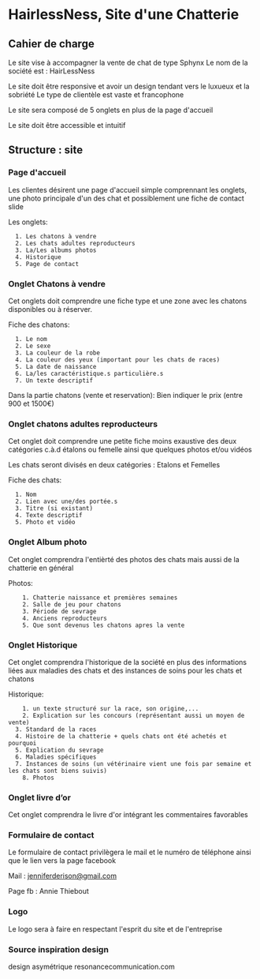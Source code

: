 # HairlessNess, Site d'une Chatterie

## Cahier de charge

Le site vise à accompagner la vente de chat de type Sphynx
Le nom de la société est : HairLessNess

Le site doit être responsive et avoir un design tendant vers le luxueux et la sobriété
Le type de clientèle est vaste et francophone

Le site sera composé de 5 onglets en plus de la page d'accueil

Le site doit être accessible et intuitif

## Structure : site

### Page d'accueil

Les clientes désirent une page d'accueil simple comprennant les onglets, une photo principale d'un des chat et possiblement une fiche  de contact slide

Les onglets:
```
  1. Les chatons à vendre
  2. Les chats adultes reproducteurs
  3. La/Les albums photos
  4. Historique
  5. Page de contact
```
### Onglet Chatons à vendre

Cet onglets doit comprendre une fiche type et une zone avec les chatons disponibles ou à réserver.

Fiche des chatons:
```
  1. Le nom
  2. Le sexe
  3. La couleur de la robe
  4. La couleur des yeux (important pour les chats de races)
  5. La date de naissance
  6. La/les caractéristique.s particulière.s
  7. Un texte descriptif
```
Dans la partie chatons (vente et reservation): Bien indiquer le prix (entre 900 et 1500€)

### Onglet chatons adultes reproducteurs

Cet onglet doit comprendre une petite fiche moins exaustive des deux catégories c.à.d étalons ou femelle ainsi que quelques photos et/ou vidéos

Les chats seront divisés en deux catégories : Etalons et Femelles

Fiche des chats:
```
  1. Nom
  2. Lien avec une/des portée.s
  3. Titre (si existant)
  4. Texte descriptif
  5. Photo et vidéo
```
### Onglet Album photo

Cet onglet comprendra l'entièrté des photos des chats mais aussi de la chatterie en général

Photos:
```
	1. Chatterie naissance et premières semaines
	2. Salle de jeu pour chatons
	3. Période de sevrage
	4. Anciens reproducteurs
	5. Que sont devenus les chatons apres la vente
```
### Onglet Historique

Cet onglet comprendra l'historique de la société en plus des informations liées aux maladies des chats et des instances de soins pour les chats et chatons

Historique:
```
	1. un texte structuré sur la race, son origine,...
	2. Explication sur les concours (représentant aussi un moyen de vente)
  3. Standard de la races
  4. Histoire de la chatterie + quels chats ont été achetés et pourquoi
  5. Explication du sevrage
  6. Maladies spécifiques
  7. Instances de soins (un vétérinaire vient une fois par semaine et les chats sont biens suivis)
	8. Photos
```
### Onglet livre d’or

Cet onglet comprendra le livre d'or intégrant les commentaires favorables

### Formulaire de contact

Le formulaire de contact privilègera le mail et le numéro de téléphone ainsi que le lien vers la page facebook

Mail : jenniferderison@gmail.com

Page fb : Annie Thiebout

### Logo

Le logo sera à faire en respectant l'esprit du site et de l'entreprise

### Source inspiration design

design asymétrique
	resonancecommunication.com
